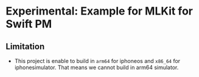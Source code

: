 # Experimental: Example for MLKit for Swift PM

## Limitation

- This project is enable to build in `arm64` for iphoneos and `x86_64` for iphonesimulator. That means we cannot build in arm64 simulator.

